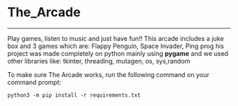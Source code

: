 # The_Arcade
---

Play games, listen to music and just have fun!!
This arcade includes a juke box and 3 games which are: Flappy Penguin, Space Invader, Ping prog
his project was made completely on python mainly using __pygame__ and we used other libraries like: tkinter, threading, mutagen, os, sys,random

To make sure The Arcade works, run the following command on your command prompt:
```
python3 -m pip install -r requirements.txt
```

